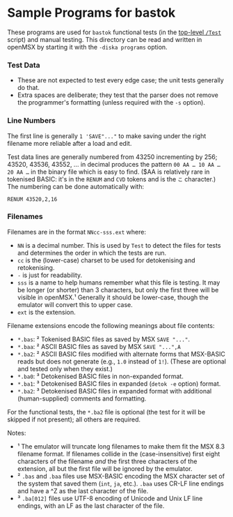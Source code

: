 Sample Programs for bastok
==========================

These programs are used for `bastok` functional tests (in the [top-level
`/Test`](../Test) script) and manual testing. This directory can be read
and written in openMSX by starting it with the `-diska programs` option.

### Test Data

- These are not expected to test every edge case; the unit tests generally
  do that.
- Extra spaces are deliberate; they test that the parser does not remove
  the programmer's formatting (unless required with the `-s` option).

### Line Numbers

The first line is generally `1 'SAVE"..."` to make saving under the right
filename more reliable after a load and edit.

Test data lines are generally numbered from 43250 incrementing by 256;
43520, 43536, 43552, ... in decimal produces the pattern
`00 AA … 10 AA … 20 AA …` in the binary file which is easy to find. ($AA is
relatively rare in tokenised BASIC: it's in the `RENUM` and `CVD` tokens
and is the `こ` character.) The numbering can be done automatically with:

    RENUM 43520,2,16

### Filenames

Filenames are in the format `NNcc-sss.ext` where:
- `NN` is a decimal number. This is used by `Test` to detect the files
  for tests and determines the order in which the tests are run.
- `cc` is the (lower-case) charset to be used for detokenising and retokenising.
- `-` is just for readability.
- `sss` is a name to help humans remember what this file is testing.
  It may be longer (or shorter) than 3 characters, but only the first
  three will be visible in openMSX.¹ Generally it should be lower-case,
  though the emulator will convert this to upper case.
- `ext` is the extension.

Filename extensions encode the following meanings about file contents:
- `*.bas`: ² Tokenised BASIC files as saved by MSX `SAVE "..."`.
- `*.baa`: ² ASCII BASIC files as saved by MSX `SAVE "...",A`
- `*.ba2`: ² ASCII BASIC files modified with alternate forms that MSX-BASIC
             reads but does not generate (e.g., `1.0` instead of `1!`).
             (These are optional and tested only when they exist.)
- `*.ba0`: ³ Detokenised BASIC files in non-expanded format.
- `*.ba1`: ³ Detokenised BASIC files in expanded (`detok -e` option) format.
- `*.ba2`: ³ Detokenised BASIC files in expanded format with additional
             (human-supplied) comments and formatting.

For the functional tests, the `*.ba2` file is optional (the test for it
will be skipped if not present); all others are required.

Notes:
- ¹ The emulator will truncate long filenames to make them fit the MSX 8.3
  filename format. If filenames collide in the (case-insensitive) first
  eight characters of the filename _and_ the first three characters of the
  extension, all but the first file will be ignored by the emulator.
- ² `.bas` and `.baa` files use MSX-BASIC encoding the MSX character set of
  the system that saved them (`int`, `ja`, etc.). `.baa` uses CR-LF line
  endings and have a ^Z as the last character of the file.
- ³ `.ba[012]` files use UTF-8 encoding of Unicode and Unix LF line endings,
  with an LF as the last character of the file.
